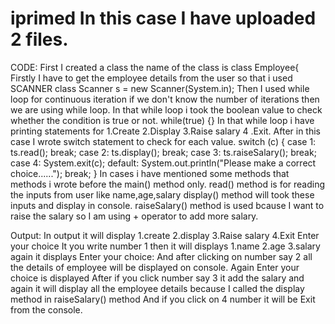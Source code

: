 # iprimed In this case I have uploaded 2 files.
CODE: First I created a class the name of the class is class Employee{
Firstly I have to get the employee details from the user so that i used SCANNER class Scanner s = new Scanner(System.in);
Then I used while loop for continuous iteration if we don't know the number of iterations then we are using while loop. In that while loop i took the boolean value to check whether the condition is true or not.
while(true)
		{}
In that while loop i have printing statements for 1.Create 2.Display 3.Raise salary 4 .Exit. 
After in this case I wrote switch statement to check for each value.
switch (c) {
			case 1:
				ts.read();
				break;
			case 2:
				ts.display();
				break;
			case 3:
				ts.raiseSalary();
				break;
			case 4:
				System.exit(c);
			default:
				System.out.println("Please make a correct choice......");
				break;
			}
In cases i have mentioned some methods that methods i wrote before the main() method only.
read() method is for reading the inputs from user like name,age,salary 
display() method will took these inputs and display in console.
raiseSalary() method is used bcause I want to raise the salary so I am using + operator to add more salary.

Output:
In output it will display 1.create 2.display 3.Raise salary 4.Exit Enter your choice
It you write number 1 then it will displays 1.name 2.age 3.salary again it displays Enter your choice:
And after clicking on number say 2 all the details of employee will be displayed on console. Again Enter your choice is displayed
After if you click number say 3 it add the salary and again it will display all the employee details because I called the display method in raiseSalary() method
And if you click on 4 number it will be Exit from the console.
